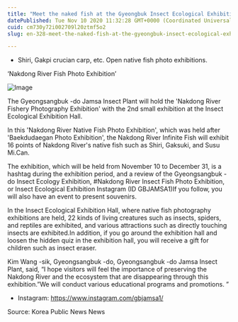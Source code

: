 ```yaml
---
title: "Meet the naked fish at the Gyeongbuk Insect Ecological Exhibition Hall"
datePublished: Tue Nov 10 2020 11:32:28 GMT+0000 (Coordinated Universal Time)
cuid: cm730y72i002709l20ztmf5o2
slug: en-328-meet-the-naked-fish-at-the-gyeongbuk-insect-ecological-exhibition-hall

---
```



- Shiri, Gakpi crucian carp, etc. Open native fish photo exhibitions.

‘Nakdong River Fish Photo Exhibition’

![Image](https://cdn.hashnode.com/res/hashnode/image/upload/v1739432078666/edf62e62-be43-4556-93d7-1e2f55058d2f.jpeg)

The Gyeongsangbuk -do Jamsa Insect Plant will hold the 'Nakdong River Fishery Photography Exhibition' with the 2nd small exhibition at the Insect Ecological Exhibition Hall.

In this 'Nakdong River Native Fish Photo Exhibition', which was held after 'Baekdudaegan Photo Exhibition', the Nakdong River Infinite Fish will exhibit 16 points of Nakdong River's native fish such as Shiri, Gaksuki, and Susu Mi.Can.

The exhibition, which will be held from November 10 to December 31, is a hashtag during the exhibition period, and a review of the Gyeongsangbuk -do Insect Ecology Exhibition, #Nakdong River Insect Fish Photo Exhibition, or Insect Ecological Exhibition Instagram (ID GBJAMSA1)If you follow, you will also have an event to present souvenirs.

In the Insect Ecological Exhibition Hall, where native fish photography exhibitions are held, 22 kinds of living creatures such as insects, spiders, and reptiles are exhibited, and various attractions such as directly touching insects are exhibited.In addition, if you go around the exhibition hall and loosen the hidden quiz in the exhibition hall, you will receive a gift for children such as insect eraser.

Kim Wang -sik, Gyeongsangbuk -do, Gyeongsangbuk -do Jamsa Insect Plant, said, “I hope visitors will feel the importance of preserving the Nakdong River and the ecosystem that are disappearing through this exhibition.”We will conduct various educational programs and promotions. ”

- Instagram: https://www.instagram.com/gbjamsa1/

Source: Korea Public News News